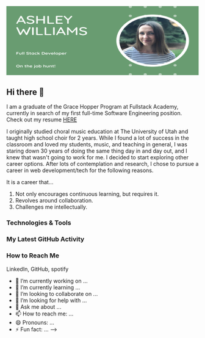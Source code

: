 ![](https://github.com/ashwilliams15/ashwilliams15/blob/main/bannerPic.png)

## Hi there 👋

I am a graduate of the Grace Hopper Program at Fullstack Academy, currently in search of my first full-time Software Engineering position. Check out my resume [HERE](https://drive.google.com/file/d/1Azef6yaFvN7Ey-pRwN2oUjBuW4MR3_8H/view?usp=sharing)

I originally studied choral music education at The University of Utah and taught high school choir for 2 years. While I found a lot of success in the classroom and loved my students, music, and teaching in general, I was staring down 30 years of doing the same thing day in and day out, and I knew that wasn't going to work for me. I decided to start exploring other career options. After lots of contemplation and research, I chose to pursue a career in web development/tech for the following reasons.

It is a career that...
1. Not only encourages continuous learning, but requires it.
2. Revolves around collaboration.
3. Challenges me intellectually.

### Technologies & Tools

### My Latest GitHub Activity

### How to Reach Me

LinkedIn, GitHub, spotify

- 🔭 I’m currently working on ...
- 🌱 I’m currently learning ...
- 👯 I’m looking to collaborate on ...
- 🤔 I’m looking for help with ...
- 💬 Ask me about ...
- 📫 How to reach me: ...
- 😄 Pronouns: ...
- ⚡ Fun fact: ...
  -->
